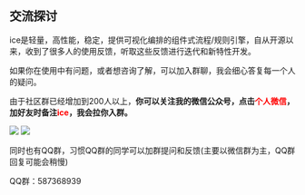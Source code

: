 ## 交流探讨

ice是轻量，高性能，稳定，提供可视化编排的组件式流程/规则引擎，自从开源以来，收到了很多人的使用反馈，听取这些反馈进行迭代和新特性开发。

如果你在使用中有问题，或者想咨询了解，可以加入群聊，我会细心答复每一个人的疑问。

由于社区群已经增加到200人以上，**你可以关注我的微信公众号，点击<span style="color:red">个人微信</span>，加好友时备注<span style="color:red">ice</span>，我会拉你入群。**

![](/images/wechat-dark.jpg#dark)
![](/images/wechat-light.jpg#light)


同时也有QQ群，习惯QQ群的同学可以加群提问和反馈(主要以微信群为主，QQ群回复可能会稍慢)

QQ群：587368939